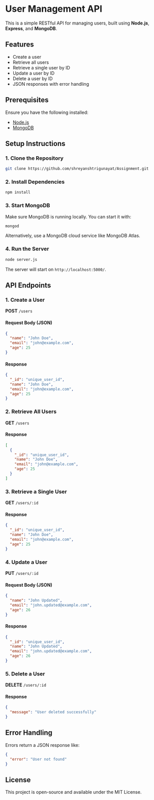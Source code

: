 # User Management API

This is a simple RESTful API for managing users, built using **Node.js**, **Express**, and **MongoDB**.

## Features
- Create a user
- Retrieve all users
- Retrieve a single user by ID
- Update a user by ID
- Delete a user by ID
- JSON responses with error handling

## Prerequisites
Ensure you have the following installed:
- [Node.js](https://nodejs.org/)
- [MongoDB](https://www.mongodb.com/)

## Setup Instructions

### 1. Clone the Repository
```sh
git clone https://github.com/shreyanshtrigunayat/Assignment.git
```

### 2. Install Dependencies
```sh
npm install
```

### 3. Start MongoDB
Make sure MongoDB is running locally. You can start it with:
```sh
mongod
```
Alternatively, use a MongoDB cloud service like MongoDB Atlas.

### 4. Run the Server
```sh
node server.js
```
The server will start on `http://localhost:5000/`.

## API Endpoints

### 1. Create a User
**POST** `/users`

#### Request Body (JSON)
```json
{
  "name": "John Doe",
  "email": "john@example.com",
  "age": 25
}
```

#### Response
```json
{
  "_id": "unique_user_id",
  "name": "John Doe",
  "email": "john@example.com",
  "age": 25
}
```

### 2. Retrieve All Users
**GET** `/users`

#### Response
```json
[
  {
    "_id": "unique_user_id",
    "name": "John Doe",
    "email": "john@example.com",
    "age": 25
  }
]
```

### 3. Retrieve a Single User
**GET** `/users/:id`

#### Response
```json
{
  "_id": "unique_user_id",
  "name": "John Doe",
  "email": "john@example.com",
  "age": 25
}
```

### 4. Update a User
**PUT** `/users/:id`

#### Request Body (JSON)
```json
{
  "name": "John Updated",
  "email": "john.updated@example.com",
  "age": 26
}
```

#### Response
```json
{
  "_id": "unique_user_id",
  "name": "John Updated",
  "email": "john.updated@example.com",
  "age": 26
}
```

### 5. Delete a User
**DELETE** `/users/:id`

#### Response
```json
{
  "message": "User deleted successfully"
}
```

## Error Handling
Errors return a JSON response like:
```json
{
  "error": "User not found"
}
```

## License
This project is open-source and available under the MIT License.

